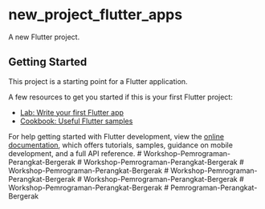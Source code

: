 # new_project_flutter_apps

A new Flutter project.

## Getting Started

This project is a starting point for a Flutter application.

A few resources to get you started if this is your first Flutter project:

- [Lab: Write your first Flutter app](https://docs.flutter.dev/get-started/codelab)
- [Cookbook: Useful Flutter samples](https://docs.flutter.dev/cookbook)

For help getting started with Flutter development, view the
[online documentation](https://docs.flutter.dev/), which offers tutorials,
samples, guidance on mobile development, and a full API reference.
#   W o r k s h o p - P e m r o g r a m a n - P e r a n g k a t - B e r g e r a k  
 #   W o r k s h o p - P e m r o g r a m a n - P e r a n g k a t - B e r g e r a k  
 #   W o r k s h o p - P e m r o g r a m a n - P e r a n g k a t - B e r g e r a k  
 #   W o r k s h o p - P e m r o g r a m a n - P e r a n g k a t - B e r g e r a k  
 #   W o r k s h o p - P e m r o g r a m a n - P e r a n g k a t - B e r g e r a k  
 #   W o r k s h o p - P e m r o g r a m a n - P e r a n g k a t - B e r g e r a k  
 #   P e m r o g r a m a n - P e r a n g k a t - B e r g e r a k  
 